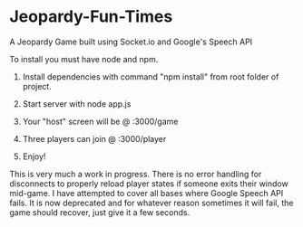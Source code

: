# Jeopardy-Fun-Times
A Jeopardy Game built using Socket.io and Google's Speech API


To install you must have node and npm.

1) Install dependencies with command "npm install" from root folder of project.

2) Start server with node app.js

3) Your "host" screen will be @ <local address>:3000/game

4) Three players can join @ <local address>:3000/player

5) Enjoy!

This is very much a work in progress.  There is no error handling for disconnects to properly reload player states if someone exits their
window mid-game.  I have attempted to cover all bases where Google Speech API fails.  It is now deprecated and for whatever reason
sometimes it will fail, the game should recover, just give it a few seconds.

